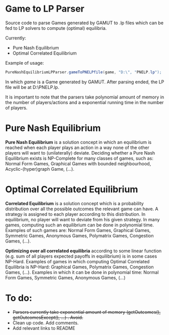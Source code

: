 # Game to LP Parser

Source code to parse Games generated by GAMUT to .lp files which can be fed to LP solvers to compute (optimal) equilibria.

Currently:
  - Pure Nash Equilibrium
  - Optimal Correlated Equilibrium
  
Example of usage:

```java
PureNashEquilibriumLPParser.gameToPNELPfile(game, "D:\", "PNELP.lp");
```

In which *game* is a Game generated by GAMUT. After parsing ended, the LP file will be at D:\PNELP.lp.

It is important to note that the parsers take polynomial amount of memory in the number of players/actions and a exponential running time in the number of players.

# Pure Nash Equilibrium

**Pure Nash Equilibrium** is a solution concept in which an equilibrium is reached when each player plays an action in a way none of the other players will want to (unilaterally) deviate. Deciding whether a Pure Nash Equilibrium exists is NP-Complete for many classes of games, such as: Normal Form Games, Graphical Games with bounded neighbourhood, Acyclic-(hyper)graph Game, (...).

# Optimal Correlated Equilibrium

**Correlated Equilibrium** is a solution concept which is a probability distribution over all the possible outcomes the relevant game can have. A strategy is assigned to each player according to this distribution. In equilibrium, no player will want to deviate from his given strategy. In many games, computing such an equilibrium can be done in polynomial time. Examples of such games are: Normal Form Games, Graphical Games, Symmetric Games, Anonymous Games, Polymatrix Games, Congestion Games, (...).

**Optimizing over all correlated equilibria** according to some linear function (e.g. sum of all players expected payoffs in equilibrium) is in some cases NP-Hard. Examples of games in which computing Optimal Correlated Equilibria is NP-Hard: Graphical Games, Polymatrix Games, Congestion Games, (...). Examples in which it can be done in polynomial time: Normal Form Games, Symmetric Games, Anonymous Games, (...)

# To do:

- ~~Parsers currently take exponential amount of memory (getOutcomes(), getOutcomesExcept(), ...) . Avoid.~~
- Clean up code. Add comments.
- Add relevant links to README
